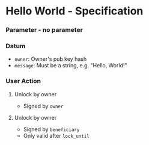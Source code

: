 # Hello World - Specification

### Parameter - no parameter

### Datum

- `owner`: Owner's pub key hash
- `message`: Must be a string, e.g. "Hello, World!"

### User Action

1. Unlock by owner

   - Signed by `owner`

2. Unlock by owner

   - Signed by `beneficiary`
   - Only valid after `lock_until`
